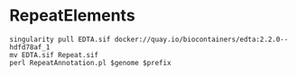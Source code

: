 # RepeatElements


    singularity pull EDTA.sif docker://quay.io/biocontainers/edta:2.2.0--hdfd78af_1
    mv EDTA.sif Repeat.sif
    perl RepeatAnnotation.pl $genome $prefix
